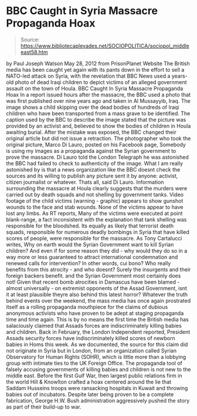 # BBC Caught in Syria Massacre Propaganda Hoax

> Source: https://www.bibliotecapleyades.net/SOCIOPOLITICA/sociopol_middleeast58.htm

by Paul Joseph Watson
May 28, 2012
from
PrisonPlanet Website
The British media has been caught yet again with its pants down in the
effort to sell a NATO-led attack on Syria, with the revelation that BBC News
used a years-old photo of dead Iraqi children to depict victims of an
alleged government assault on the town of Houla.
BBC Caught In Syria
Massacre Propaganda Hoax
In a report issued hours after the massacre, the BBC used a photo that was
first published over nine years ago and taken in Al Mussayyib, Iraq. The
image shows a child skipping over the dead bodies of hundreds of Iraqi
children who have been transported from a mass grave to be identified.
The caption used by the BBC to describe the image stated that the picture
was provided by an activist and,
believed to show the bodies of children in
Houla awaiting burial.
After the mistake was exposed, the BBC changed
their original article but did not issue a retraction.
The photographer who took the original picture, Marco Di Lauro,
posted on his Facebook page,
Somebody is using my images as a propaganda
against the Syrian government to prove the massacre.
Di Lauro told the London Telegraph he was
astonished the BBC had failed to check to authenticity of the image.
What I am really astonished by is that a
news organization like the BBC doesnt check the sources and its
willing to publish any picture sent it by anyone: activist, citizen
journalist or whatever. Thats all, said Di Lauro.
Information surrounding the massacre at Houla
clearly suggests that the murders were carried out by death squads
and not shelling by government tanks. Video footage of the child victims
(warning - graphic) appears to show gunshot wounds to the face and stab
wounds.
None of the victims appear to have lost any
limbs.
As RT reports,
Many of the victims were executed at point
blank-range, a fact inconsistent with the explanation that tank
shelling was responsible for the bloodshed.
Its equally as likely that terrorist death
squads, responsible for numerous deadly bombings in Syria that have killed
scores of people, were responsible for the massacre.
As Tony Cartalucci writes,
Why on earth would the Syrian Government
want to kill Syrian children? And even if for some reason they did - why
would they do so in a way more or less guaranteed to attract
international condemnation and renewed calls for intervention? In other
words, cui bono?
Who really benefits from this atrocity - and who doesnt?
Surely the insurgents and their foreign
backers benefit. and the Syrian Government most certainly does not!
Given that recent bomb atrocities in Damascus have been blamed - almost
universally - on extremist opponents of the Assad Government, isnt it
at least plausible theyre also behind this latest horror?
Whatever the truth behind events over the
weekend, the mass media has once again prostrated itself as a rolling
propaganda mouthpiece for the claims of dubious anonymous activists who
have proven to be adept at staging propaganda time and time again.
This is by no means the first time the British media has salaciously claimed
that Assads forces are indiscriminately killing babies and children.
Back in February, the London Independent reported,
President Assads security forces have
indiscriminately killed scores of newborn babies in Homs this week.
As we documented, the source for this claim did
not originate in Syria but in London, from an organization called Syrian
Observatory for Human Rights (SOHR), which is little more than a
lobbying group with intimate ties to the UK Foreign Office.
The propaganda tool of falsely accusing governments of killing babies and
children is not new to the middle east.
Before the first Gulf War, then largest public
relations firm in the world Hill & Knowlton crafted a hoax centered around
the lie that Saddam Husseins troops were ransacking hospitals in Kuwait and
throwing babies out of incubators.
Despite later being proven to be a complete
fabrication, George H.W. Bush administration aggressively pushed the story
as part of their build-up to war.
